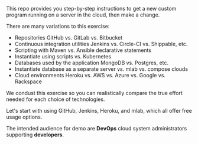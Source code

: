 This repo provides you step-by-step instructions 
to get a new custom program running on a server in the cloud, 
then make a change.

There are many variations to this exercise:

   * Repositories GitHub vs. GitLab vs. Bitbucket
   * Continuous integration utilities Jenkins vs. Circle-CI vs. Shippable, etc.
   * Scripting with Maven vs. Ansible declarative statements
   * Instantiate using scripts vs. Kubernetes
   * Databases used by the application MongoDB vs. Postgres, etc.
   * Instantiate database as a separate server vs. mlab vs. compose clouds
   * Cloud environments Heroku vs. AWS vs. Azure vs. Google vs. Rackspace

We condust this exercise so you can realistically compare 
the true effort needed for each choice of technologies.

Let's start with using GitHub, Jenkins, Heroku, and mlab,
which all offer free usage options.

The intended audience for demo are 
<strong>DevOps</strong> cloud system administrators supporting
<strong>developers</strong>.


